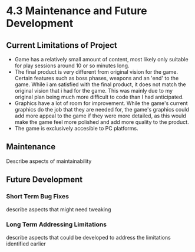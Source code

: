 # 4.3 Maintenance and Future Development

## Current Limitations of Project

* Game has a relatively small amount of content, most likely only suitable for play sessions around 10 or so minutes long.
* The final product is very different from original vision for the game. Certain features such as boss phases, weapons and an 'end' to the game. While i am satisfied with the final product, it does not match the original vision that i had for the game. This was mainly due to my original plan being much more difficult to code than I had anticipated.
* Graphics have a lot of room for improvement. While the game's current graphics do the job that they are needed for, the game's graphics could add more appeal to the game if they were more detailed, as this would make the game feel more polished and add more quality to the product.
* The game is exclusively accesible to PC platforms.

## Maintenance

Describe aspects of maintainability

## Future Development

### Short Term Bug Fixes

describe aspects that might need tweaking

### Long Term Addressing Limitations

describe aspects that could be developed to address the limitations identified earlier
